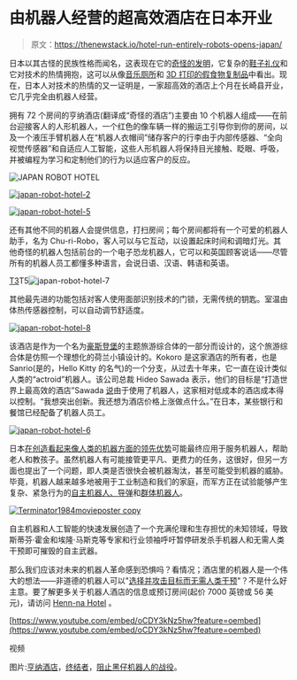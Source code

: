 # 由机器人经营的超高效酒店在日本开业

> 原文：<https://thenewstack.io/hotel-run-entirely-robots-opens-japan/>

日本以其古怪的民族性格而闻名，这表现在它的[奇怪的发明](http://justsomething.co/23-craziest-japanese-inventions-you-never-knew-existed/)，它复杂的[鞋子礼仪](https://quirkyjapan.wordpress.com/2010/02/12/quirks-24-27/)和它对技术的热情拥抱，这可以从像[音乐厕所](http://www.telegraph.co.uk/travel/destinations/asia/japan/11605880/Japan-thinks-its-high-tech-toilets-are-the-way-to-tourists-hearts.html)和 [3D 打印的假食物复制品](https://thenewstack.io/the-paradox-of-3d-printing-japanese-fake-food-replicas/)中看出。现在，日本人对技术的热情的又一证明是，一家超高效的酒店上个月在长崎县开业，它几乎完全由机器人经营。

拥有 72 个房间的亨纳酒店(翻译成“奇怪的酒店”)主要由 10 个机器人组成——在前台迎接客人的人形机器人，一个红色的像车辆一样的搬运工引导你到你的房间，以及一个液压手臂机器人在“机器人衣帽间”储存客户的行李由于内部传感器、“全向视觉传感器”和自适应人工智能，这些人形机器人将保持目光接触、眨眼、呼吸，并被编程为学习和定制他们的行为以适应客户的反应。

![JAPAN ROBOT HOTEL](img/d50c9698547fcb4cbaebff91ffc0486f.png)

[![japan-robot-hotel-2](img/5e5e480114b50ec397600b31ce90a979.png)](https://thenewstack.io/wp-content/uploads/2015/08/japan-robot-hotel-2.jpg)

[![japan-robot-hotel-5](img/6431291e3d75432d45f4774c5d93d8a4.png)](https://thenewstack.io/wp-content/uploads/2015/08/japan-robot-hotel-5.jpg)

还有其他不同的机器人会提供信息，打扫房间；每个房间都将有一个可爱的机器人助手，名为 Chu-ri-Robo，客人可以与它互动，以设置起床时间和调暗灯光。其他奇怪的机器人包括前台的一个电子恐龙机器人，它可以和英国顾客说话——尽管所有的机器人员工都懂多种语言，会说日语、汉语、韩语和英语。

[T3](https://thenewstack.io/wp-content/uploads/2015/08/japan-robot-hotel-9.jpg)T5![japan-robot-hotel-7](img/ab259b4932e7c76adce6ab04f4f5d4e6.png)

其他最先进的功能包括对客人使用面部识别技术的门锁，无需传统的钥匙。室温由体热传感器控制，可以自动调节舒适度。

[![japan-robot-hotel-8](img/2ee0842d054b6aea138dcc714188fa47.png)](https://thenewstack.io/wp-content/uploads/2015/08/japan-robot-hotel-8.jpg)

该酒店是作为一个名为[豪斯登堡](http://english.huistenbosch.co.jp/)的主题旅游综合体的一部分而设计的，这个旅游综合体是仿照一个理想化的荷兰小镇设计的。Kokoro 是这家酒店的所有者，也是 Sanrio(是的，Hello Kitty 的名气)的一个分支，从过去十年来，它一直在设计类似人类的“actroid”机器人。该公司总裁 Hideo Sawada 表示，他们的目标是“打造世界上最高效的酒店”Sawada [说](http://www.japantimes.co.jp/news/2015/07/16/business/robot-porter-check-staff-innovative-sasebo-hotel/#.Vb0CN8ZVhHx)由于使用了机器人，这家相对低成本的酒店成本得以控制。“我想突出创新。我还想为酒店价格上涨做点什么。”在日本，某些银行和餐馆已经配备了机器人员工。

[![japan-robot-hotel-6](img/f6369dbb5b1ce65f4a39414ec6562cd0.png)](https://thenewstack.io/wp-content/uploads/2015/08/japan-robot-hotel-6.jpg)

日本[在创造看起来像人类的机器方面的领先优势](http://www.ibtimes.co.uk/human-machine-life-like-android-robots-japan-show-glimpses-future-1453992)可能最终应用于服务机器人，帮助老人和教孩子。虽然机器人有可能接管更平凡、更费力的任务，这很好，但另一方面也提出了一个问题，即人类是否很快会被机器淘汰，甚至可能受到机器的威胁。毕竟，机器人越来越多地被用于工业制造和我们的家庭，而军方正在试验能够产生复杂、紧急行为的[自主机器人、导弹](https://en.wikipedia.org/wiki/Robot#Military_robots)和[群体机器人](https://en.wikipedia.org/wiki/Swarm_robotics)。

[![Terminator1984movieposter copy](img/90d45eef1d2816736f267a4ed4e634b8.png)](https://thenewstack.io/wp-content/uploads/2015/08/Terminator1984movieposter-copy.jpg)

自主机器和人工智能的快速发展创造了一个充满伦理和生存担忧的未知领域，导致斯蒂芬·霍金和埃隆·马斯克等专家和行业领袖呼吁暂停研发杀手机器人和无需人类干预即可摧毁的自主武器。

那么我们应该对未来的机器人革命感到恐惧吗？看情况；酒店里的机器人是一个伟大的想法——非道德的机器人可以"[选择并攻击目标而无需人类干预](http://www.telegraph.co.uk/news/science/science-news/11633838/Killer-robots-will-leave-humans-utterly-defenceless-warns-professor.html)"？不是什么好主意。要了解更多关于机器人酒店的信息或预订房间(起价 7000 英镑或 56 美元)，请访问 [Henn-na Hotel](http://www.h-n-h.jp/en/) 。

[https://www.youtube.com/embed/oCDY3kNz5hw?feature=oembed](https://www.youtube.com/embed/oCDY3kNz5hw?feature=oembed)

视频

图片:[亨纳酒店](http://www.h-n-h.jp/en/)，[终结者](https://www.imdb.com/title/tt0088247/)，[阻止黑仔机器人的战役](http://www.stopkillerrobots.org/)。

<svg xmlns:xlink="http://www.w3.org/1999/xlink" viewBox="0 0 68 31" version="1.1"><title>Group</title> <desc>Created with Sketch.</desc></svg>